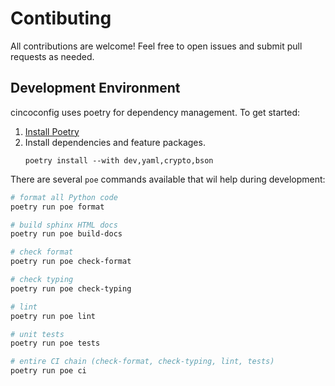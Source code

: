 # Contibuting

All contributions are welcome! Feel free to open issues and submit pull requests as needed.

## Development Environment

cincoconfig uses poetry for dependency management. To get started:

1. [Install Poetry](https://python-poetry.org/docs/)
1. Install dependencies and feature packages.
   ```
   poetry install --with dev,yaml,crypto,bson
   ```

There are several `poe` commands available that wil help during development:

```bash
# format all Python code
poetry run poe format

# build sphinx HTML docs
poetry run poe build-docs

# check format
poetry run poe check-format

# check typing
poetry run poe check-typing

# lint
poetry run poe lint

# unit tests
poetry run poe tests

# entire CI chain (check-format, check-typing, lint, tests)
poetry run poe ci
```
